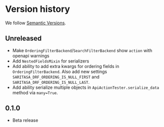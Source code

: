# Version history

We follow [Semantic Versions](https://semver.org/).

## Unreleased

- Make `OrderingFilterBackend`/`SearchFilterBackend` show `action` with openapi warnings
- Add `NestedFieldsMixin` for serializers
- Add ability to add extra kwargs for ordering fields in `OrderingFilterBackend`.
Also add new settings `SARITASA_DRF_ORDERING_IS_NULL_FIRST` and `SARITASA_DRF_ORDERING_IS_NULL_LAST`.
- Add ability serialize multiple objects in `ApiActionTester.serialize_data` method via `many=True`.

## 0.1.0

- Beta release

